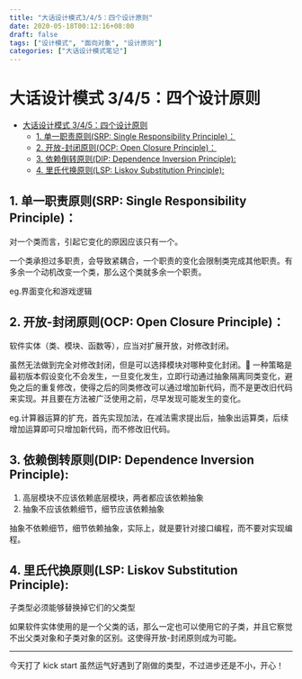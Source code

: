 ```yaml
---
title: "大话设计模式3/4/5：四个设计原则"
date: 2020-05-18T00:12:16+08:00
draft: false
tags: ["设计模式", "面向对象", "设计原则"]
categories: ["大话设计模式笔记"]
---
```


# 大话设计模式 3/4/5：四个设计原则

<!-- TOC -->

- [大话设计模式 3/4/5：四个设计原则](#大话设计模式-345四个设计原则)
  - [1. 单一职责原则(SRP: Single Responsibility Principle)：](#1-单一职责原则srp-single-responsibility-principle)
  - [2. 开放-封闭原则(OCP: Open Closure Principle)：](#2-开放-封闭原则ocp-open-closure-principle)
  - [3. 依赖倒转原则(DIP: Dependence Inversion Principle):](#3-依赖倒转原则dip-dependence-inversion-principle)
  - [4. 里氏代换原则(LSP: Liskov Substitution Principle):](#4-里氏代换原则lsp-liskov-substitution-principle)

<!-- /TOC -->

## 1. 单一职责原则(SRP: Single Responsibility Principle)：

对一个类而言，引起它变化的原因应该只有一个。

一个类承担过多职责，会导致紧耦合，一个职责的变化会限制类完成其他职责。有多余一个动机改变一个类，那么这个类就多余一个职责。

eg.界面变化和游戏逻辑

## 2. 开放-封闭原则(OCP: Open Closure Principle)：

软件实体（类、模块、函数等），应当对扩展开放，对修改封闭。

虽然无法做到完全对修改封闭，但是可以选择模块对哪种变化封闭。 一种策略是最初版本假设变化不会发生，一旦变化发生，立即行动通过抽象隔离同类变化，避免之后的重复修改，使得之后的同类修改可以通过增加新代码，而不是更改旧代码来实现。并且要在方法被广泛使用之前，尽早发现可能发生的变化。

eg.计算器运算的扩充，首先实现加法，在减法需求提出后，抽象出运算类，后续增加运算即可只增加新代码，而不修改旧代码。

## 3. 依赖倒转原则(DIP: Dependence Inversion Principle):

1. 高层模块不应该依赖底层模块，两者都应该依赖抽象
2. 抽象不应该依赖细节，细节应该依赖抽象

抽象不依赖细节，细节依赖抽象，实际上，就是要针对接口编程，而不要对实现编程。

## 4. 里氏代换原则(LSP: Liskov Substitution Principle):

子类型必须能够替换掉它们的父类型

如果软件实体使用的是一个父类的话，那么一定也可以使用它的子类，并且它察觉不出父类对象和子类对象的区别。这使得开放-封闭原则成为可能。

---

今天打了 kick start 虽然运气好遇到了刚做的类型，不过进步还是不小，开心！
